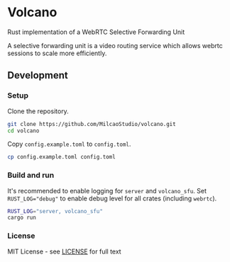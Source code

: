 # Volcano

Rust implementation of a WebRTC Selective Forwarding Unit

A selective forwarding unit is a video routing service which allows webrtc sessions to scale more efficiently. 

## Development

### Setup

Clone the repository.
```sh
git clone https://github.com/MilcaoStudio/volcano.git
cd volcano
```

Copy `config.example.toml` to `config.toml`.
```sh
cp config.example.toml config.toml
```

### Build and run

It's recommended to enable logging for `server` and `volcano_sfu`.
Set `RUST_LOG="debug"` to enable debug level for all crates (including `webrtc`).
```sh
RUST_LOG="server, volcano_sfu"
cargo run
```

### License

MIT License - see [LICENSE](LICENSE) for full text